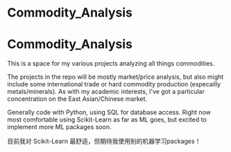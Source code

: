 # Commodity_Analysis

# Commodity_Analysis

This is a space for my various projects analyzing all things commodities.

The projects in the repo will be mostly market/price analysis, but also might include some international trade or hard commodity
production (especailly metals/minerals). As with my academic interests, I've got a particular concentration on the East Asian/Chinese market.


Generally code with Python, using SQL for database access. Right now most comfortable using Scikit-Learn as far as ML goes, but excited to 
implement more ML packages soon. 



目前我对 Scikit-Learn 最舒适，但期待我使用别的机器学习packages！

